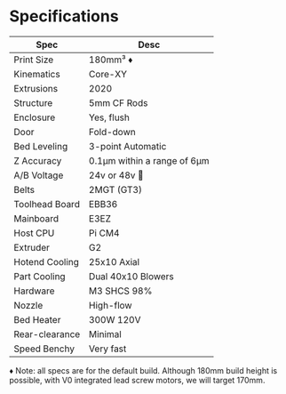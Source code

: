# Specifications

|  Spec | Desc |
| ---------------- | ---------------------------------- |
| Print Size       | 180mm³ ♦️|
| Kinematics       | Core-XY |
| Extrusions       | 2020 |
| Structure        | 5mm CF Rods |
| Enclosure        | Yes, flush |
| Door             | Fold-down |
| Bed Leveling     | 3-point Automatic |
| Z Accuracy       | 0.1µm within a range of 6µm |
| A/B Voltage      | 24v or 48v 🔰 |
| Belts            | 2MGT (GT3) |
| Toolhead Board   | EBB36 |
| Mainboard        | E3EZ |
| Host CPU         | Pi CM4 |
| Extruder         | G2 |
| Hotend Cooling   | 25x10 Axial |
| Part Cooling     | Dual 40x10 Blowers |
| Hardware         | M3 SHCS 98% |
| Nozzle           | High-flow |
| Bed Heater       | 300W 120V |
| Rear-clearance   | Minimal   |
| Speed Benchy     | Very fast |

♦️ Note: all specs are for the default build. Although 180mm build height is possible, with V0 integrated lead screw motors, we will target 170mm.